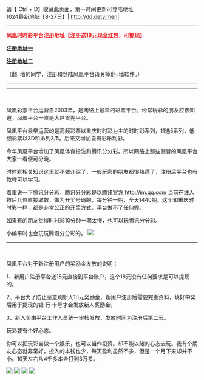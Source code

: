 
    
<html>
<head>
<meta charset="utf-8">

</head>

<body>
  请【 Ctrl + D】收藏此页面，第一时间更新可登陆地址
    <br>
    <tr>
      <td>1024最新地址【8-27日】|</td>
      
  <td><a href="http://dd.dety.men/index.php?u=503413&ext=abcd3" target="_blank" >http://dd.dety.men</a>|</td>

   </tr>
   <hr >
 <p style="color: #EC1D21"><strong>凤凰时时彩平台注册地址【注册送18元现金红包，可提现】</strong></p>
<p><a href="https://www.fh.game/register/?id=10755230&exp=1849038792683&pid=8008100&token=07bf"><strong>注册地址一</strong></a></p>
<p><a href="https://www.ph158nb.com/register/?id=10755230&exp=1849038792683&pid=8008100&token=07bf"><strong>注册地址二</strong></a></p>
<p>（翻.·墙的同学，注册和登陆凤凰平台请关掉翻·.墙软件。）</p>
    <hr >
    
<hr>
<p>&nbsp;</p>
<p>凤凰彩票平台运营自2003年，是网络上最早的彩票平台。经常玩彩的朋友应该知道，凤凰平台一直是大户首先平台。</p>
<p>凤凰平台最早运营的是高频彩票以重庆时时彩为主的时时彩系列，11选5系列，低频彩票以3D和排列3/5。后来又增加自有彩乐利彩。</p>
<p>今年凤凰平台增加了凤凰体育投注和腾讯分分彩。所以网络上那些假冒的凤凰平台大家一看便可分晓。</p>
<p>时时彩相关知识这里就不做介绍了，一般玩彩的朋友都很熟悉了，注册后平台也有教程可以学习。</p>
<p>着重说一下腾讯分分彩，腾讯分分彩是以腾讯官方  http://im.qq.com   当前在线人数后几位直接取数，做为开奖号码的，每分钟一期，全天1440期。这个和重庆时时彩一样，都是非常公正的开奖方式，平台做不了任何假。</p>
<p>如果有的朋友觉得时时彩10分钟一期太慢，也可以玩腾讯分分彩。</p>
小编平时也会玩玩腾讯分分彩的。
<img src="http://www.xoimg.club/u/20180803/06232681.JPG" >
<hr>
<p>&nbsp;</p>
<p>凤凰平台对于新注册用户的奖励金发放的说明：</p>
<p>1、新用户注册平台送18元直接到平台账户，这个18元没有任何要求是可以提现的。</p>
<p>2、平台为了防止恶意刷新人18元奖励金，新用户注册后需要完善资料，填好中奖后用于提现的银·行·卡号才会发放新人奖励金。</p>
<p>3、新人奖由平台工作人员统一审核发放，发放时间为注册后第二天。</p>
<p> 玩彩要有个好心态。
    <p> 你可以把玩彩当做一个娱乐，也可以当作投资。却不能以赌的心态去玩。我有个朋友心态就非常好，投入的本钱也少，每天盈利虽然不多，但是一个月下来却并不小。10天左右从4千多本金打到3万多。
        <p>
            





<img src="http://www.xoimg.club/u/20180803/06342988.png" >


<img src="http://www.xoimg.club/u/20180803/06342890.png" >
<img src="http://www.xoimg.club/u/20180803/06342841.png" >
<img src="http://www.xoimg.club/u/20180803/06342794.png" >
<p>&nbsp;</p>
<p>&nbsp;</p>

